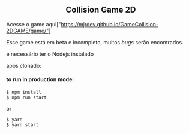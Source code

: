 <h2 align="center">Collision Game 2D</h2>

Acesse o game aqui["https://mjrdev.github.io/GameCollision-2DGAME/game/"]

Esse game está em beta e incompleto, muitos _bugs_ serão encontrados.

é necessário ter o Nodejs instalado

após clonado:

#### to run in production mode:
```
$ npm install
$ npm run start
```
or
```
$ yarn
$ yarn start

```